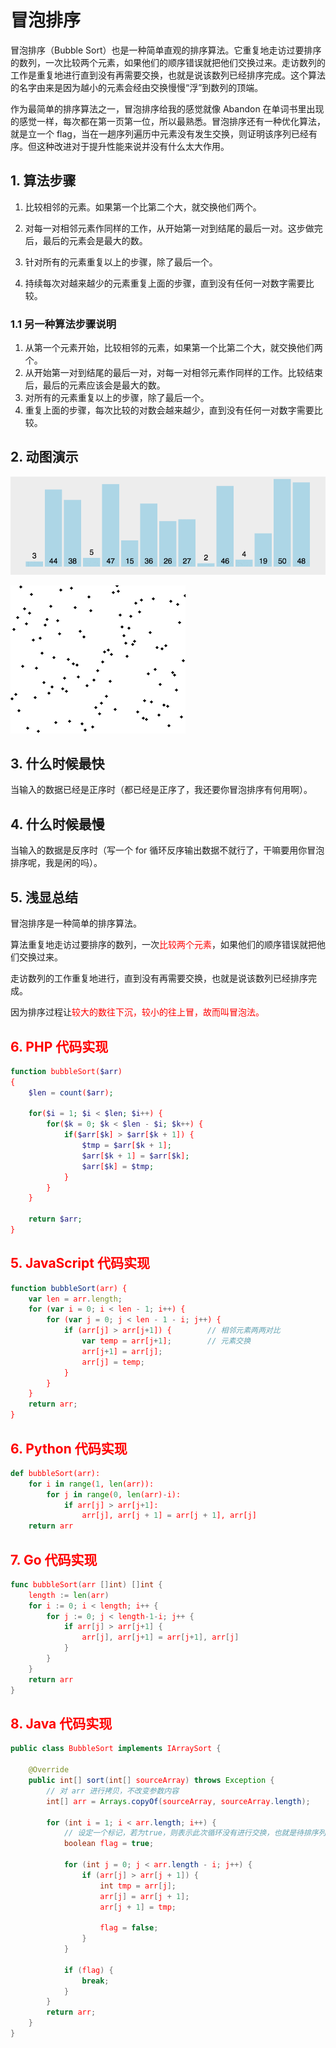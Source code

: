 # 冒泡排序

冒泡排序（Bubble Sort）也是一种简单直观的排序算法。它重复地走访过要排序的数列，一次比较两个元素，如果他们的顺序错误就把他们交换过来。走访数列的工作是重复地进行直到没有再需要交换，也就是说该数列已经排序完成。这个算法的名字由来是因为越小的元素会经由交换慢慢“浮”到数列的顶端。

作为最简单的排序算法之一，冒泡排序给我的感觉就像 Abandon 在单词书里出现的感觉一样，每次都在第一页第一位，所以最熟悉。冒泡排序还有一种优化算法，就是立一个 flag，当在一趟序列遍历中元素没有发生交换，则证明该序列已经有序。但这种改进对于提升性能来说并没有什么太大作用。


## 1. 算法步骤

1. 比较相邻的元素。如果第一个比第二个大，就交换他们两个。

2. 对每一对相邻元素作同样的工作，从开始第一对到结尾的最后一对。这步做完后，最后的元素会是最大的数。

3. 针对所有的元素重复以上的步骤，除了最后一个。

4. 持续每次对越来越少的元素重复上面的步骤，直到没有任何一对数字需要比较。

### 1.1 另一种算法步骤说明

1. 从第一个元素开始，比较相邻的元素，如果第一个比第二个大，就交换他们两个。
2. 从开始第一对到结尾的最后一对，对每一对相邻元素作同样的工作。比较结束后，最后的元素应该会是最大的数。
3. 对所有的元素重复以上的步骤，除了最后一个。
4. 重复上面的步骤，每次比较的对数会越来越少，直到没有任何一对数字需要比较。


## 2. 动图演示

![动图演示](res/bubbleSort.gif)

![动图演示](res/Bubble_sort_animation.gif)


## 3. 什么时候最快

当输入的数据已经是正序时（都已经是正序了，我还要你冒泡排序有何用啊）。


## 4. 什么时候最慢

当输入的数据是反序时（写一个 for 循环反序输出数据不就行了，干嘛要用你冒泡排序呢，我是闲的吗）。

## 5. 浅显总结

冒泡排序是一种简单的排序算法。

算法重复地走访过要排序的数列，一次<font color=red>比较两个元素</font>，如果他们的顺序错误就把他们交换过来。

走访数列的工作重复地进行，直到没有再需要交换，也就是说该数列已经排序完成。

因为排序过程让<font color=red>较大的数往下沉，较小的往上冒</red>，故而叫冒泡法。

## 6. PHP 代码实现
```php
function bubbleSort($arr)
{
    $len = count($arr);
    
    for($i = 1; $i < $len; $i++) {
        for($k = 0; $k < $len - $i; $k++) {
            if($arr[$k] > $arr[$k + 1]) {
                $tmp = $arr[$k + 1];
                $arr[$k + 1] = $arr[$k];
                $arr[$k] = $tmp;
            }
        }
    }

    return $arr;
}
```


## 5. JavaScript 代码实现

```js
function bubbleSort(arr) {
    var len = arr.length;
    for (var i = 0; i < len - 1; i++) {
        for (var j = 0; j < len - 1 - i; j++) {
            if (arr[j] > arr[j+1]) {        // 相邻元素两两对比
                var temp = arr[j+1];        // 元素交换
                arr[j+1] = arr[j];
                arr[j] = temp;
            }
        }
    }
    return arr;
}
```



## 6. Python 代码实现

```python
def bubbleSort(arr):
    for i in range(1, len(arr)):
        for j in range(0, len(arr)-i):
            if arr[j] > arr[j+1]:
                arr[j], arr[j + 1] = arr[j + 1], arr[j]
    return arr
```

## 7. Go 代码实现

```go
func bubbleSort(arr []int) []int {
    length := len(arr)
    for i := 0; i < length; i++ {
        for j := 0; j < length-1-i; j++ {
            if arr[j] > arr[j+1] {
                arr[j], arr[j+1] = arr[j+1], arr[j]
            }
        }
    }
    return arr
}
```

## 8. Java 代码实现

```java
public class BubbleSort implements IArraySort {

    @Override
    public int[] sort(int[] sourceArray) throws Exception {
        // 对 arr 进行拷贝，不改变参数内容
        int[] arr = Arrays.copyOf(sourceArray, sourceArray.length);

        for (int i = 1; i < arr.length; i++) {
            // 设定一个标记，若为true，则表示此次循环没有进行交换，也就是待排序列已经有序，排序已经完成。
            boolean flag = true;

            for (int j = 0; j < arr.length - i; j++) {
                if (arr[j] > arr[j + 1]) {
                    int tmp = arr[j];
                    arr[j] = arr[j + 1];
                    arr[j + 1] = tmp;

                    flag = false;
                }
            }

            if (flag) {
                break;
            }
        }
        return arr;
    }
}
```
